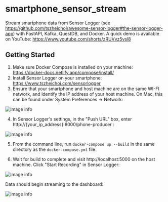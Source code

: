 # smartphone_sensor_stream
Stream smartphone data from Sensor Logger (see https://github.com/tszheichoi/awesome-sensor-logger#the-sensor-logger-app) with FastAPI, Kafka, QuestDB, and Docker. A quick demo is available on YouTube: https://www.youtube.com/shorts/zRUVvz5vsl8

## Getting Started
1. Make sure Docker Compose is installed on your machine: https://docker-docs.netlify.app/compose/install/
2. Install Sensor Logger on your smartphone: https://www.tszheichoi.com/sensorlogger
3. Ensure that your smartphone and host machine are on the same WI-FI network, and identify the IP address of your host machine. On Mac, this can be found under System Preferences -> Network:

![image info](./network.png)

4. In Sensor Logger's settings, in the "Push URL" box, enter http://{your_ip_address}:8000/phone-producer :

![image info](./url.png)

5. From the command line, run `docker-compose up --build` in the same directory as the `docker-compose.yml` file.

6. Wait for build to complete and visit http://localhost:5000 on the host machine. Click "Start Recording" in Sensor Logger:

![image info](./start.png)

Data should begin streaming to the dashboard:

![image info](./dashboard.png)






